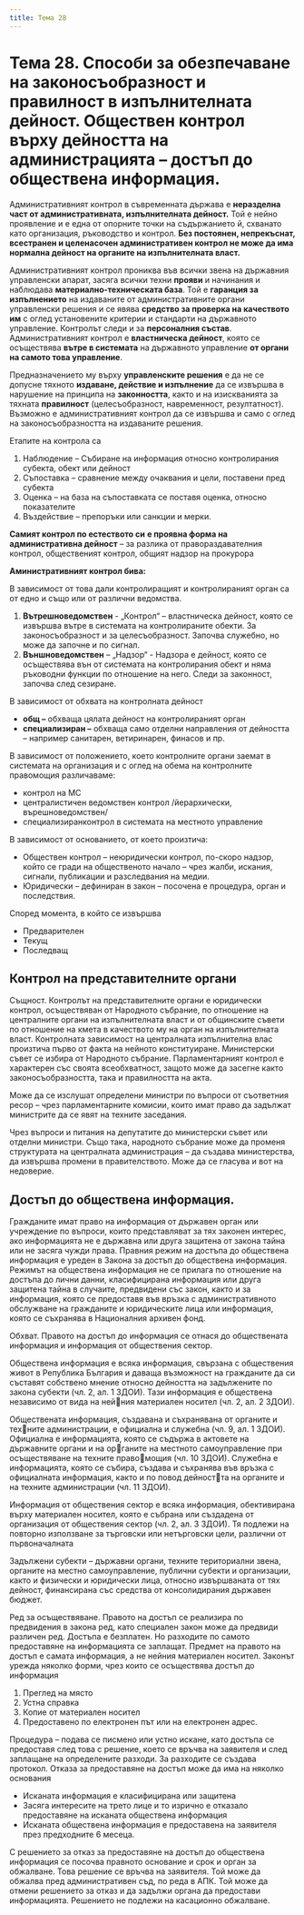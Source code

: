 ```yaml
---
title: Тема 28
---
```


# **Тема 28. Способи за обезпечаване на законосъобразност и правилност в изпълнителната дейност. Обществен контрол върху дейността на администрацията – достъп до обществена информация.**
Административният контрол в съвременната държава е **неразделна част от административната, изпълнителната дейност.** Той е нейно проявление и е една от опорните точки на съдържанието й, схванато като организация, ръководство и контрол. **Без постоянен, непрекъснат, всестранен и целенасочен административен контрол не може да има нормална дейност на органите на изпълнителната власт.** 

Административният контрол прониква във всички звена на държавния управленски апарат, засяга всички техни **прояви** и начинания и наблюдава **материално-техническата база**. Той е **гаранция за изпълнението** на издаваните от административните органи управленски решения и се явява **средство за проверка на качеството им** с оглед установените критерии и стандарти на държавното управление. Контролът следи и за **персоналния състав**. Административният контрол е **властническа дейност**, която се осъществява **вътре в системата** на държавното управление **от органи на самото това управление**. 

Предназначението му върху **управленските решения** е да не се допусне тяхното **издаване, действие и изпълнение** да се извършва в нарушение на принципа на **законността**, както и на изискванията за тяхната **правилност** (целесъобразност, навременност, резултатност). Възможно е административният контрол да се извършва и само с оглед на законосъобразността на издаваните решения. 

Етапите на контрола са

1. Наблюдение – Събиране на информация относно контролирания субекта, обект или дейност
2. Съпоставка – сравнение между очаквания и цели, поставени пред субекта
3. Оценка – на база на съпоставката се поставя оценка, относно показателите
4. Въздействие – препоръки или санкции и мерки.

**Самият контрол по естеството си** **е проявна форма на административна дейност** – за разлика от правораздавателния контрол, общественият контрол, общият надзор на прокурора

**Аминистративният контрол бива:** 

В зависимост от това дали контролиращият и контролираният орган са от едно и също или от различни ведомства.

1. **Вътрешноведомствен**  - „Контрол“ – властническа дейност, която се извършва вътре в системата на контролираните обекти. За законосъобразност и за целесъобразност. Започва служебно, но може да започне и по сигнал.
2. **Външноведомствен** – „Надзор“ -  Надзора е дейност, която се осъществява вън от системата на контролирания обект и няма ръководни функции по отношение на него. Следи за законност, започва след сезиране.

В зависимост от обхвата на контролната дейност 

- **общ –** обхваща цялата дейност на контролираният орган
- **специализиран –** обхваща само отделни направления от дейността – например санитарен, ветиринарен, финасов и пр.

В зависимост от положението, което контролните органи заемат в системата на организация и с оглед на обема на контролните правомощия различаваме:

- контрол на МС
- централистичен ведомствен контрол /йерархически, върешноведомствен/
- специализиранконтрол в системата на местното управление

В зависимост от основанието, от което произтича:

- Обществен контрол – неюридически контрол, по-скоро надзор, който се гради на общественото начало – чрез жалби, искания, сигнали, публикации и разследвания на медии.
- Юридически – дефиниран в закон – посочена е процедура, орган и последствия.

Според момента, в който се извършва

- Предварителен
- Текущ
- Последващ

## Контрол на представителните органи
Същност. Контролът на представителните органи е юридически контрол, осъществяван от Народното събрание, по отношение на централните органи на изпълнителната власт и от общинските съвети по отношение на кмета в качеството му на орган на изпълнителната власт. Контролната зависимост на централната изпълнителна влас произтича първо от факта на нейното конституиране. Министерски съвет се избира от Народното събрание. Парламентарният контрол е характерен със своята всеобхватност, защото може да засегне както законосъобразността, така и правилността на акта.

Може да се изслушат определени министри по въпроси от съответния ресор – чрез парламентарните комисии, които имат право да задължат министрите да се явят на техните заседания.

Чрез въпроси и питания на депутатите до министерски съвет или отделни министри. Също така, народното събрание може да променя структурата на централната администрация – да създава министерства, да извършва промени в правителството. Може да се гласува и вот на недоверие.

## Достъп до обществена информация.
Гражданите имат право на информация от държавен орган или учреждение по въпроси, които представляват за тях законен интерес, ако информацията не е държавна или друга защитена от закона тайна или не засяга чужди права. Правния режим на достъпа до обществена информация е уреден в Закона за достъп до обществена информация. Режимът на обществена информация не се прилага по отношение на достъпа до лични данни, класифицирана информация или друга защитена тайна в случаите, предвидени със закон, както и за информация, която се предоставя във връзка с административното обслужване на гражданите и юридическите лица или информация, която се съхранява в Националния архивен фонд.

Обхват. Правото на достъп до информация се отнася до обществената информация и информация от обществения сектор.

Обществена информация е всяка информация, свързана с обществения живот в Република България и даваща възможност на гражданите да си съставят собствено мнение относно дейността на задължените по закона субекти (чл. 2, ал. 1 ЗДОИ). Тази информация е обществена независимо от вида на нейния материален носител (чл. 2, ал. 2 ЗДОИ).

Обществената информация, създавана и съхранявана от органите и техните администрации, е официална и служебна (чл. 9, ал. 1 ЗДОИ). Официална е информацията, която се съдържа в актовете на държавните органи и на органите на местното самоуправление при осъществяване на техните правомощия (чл. 10 ЗДОИ). Служебна е информацията, която се събира, създава и съхранява във връзка с официалната информация, както и по повод дейността на органите и на техните администрации (чл. 11 ЗДОИ).

Информация от обществения сектор е всяка информация, обективирана върху материален носител, която е събрана или създадена от организация от обществения сектор (чл. 2, ал. 3 ЗДОИ). Тя подлежи на повторно използване за търговски или нетърговски цели, различни от първоначалната

Задължени субекти – държавни органи, техните териториални звена, органите на местно самоуправление, публични субекти и организации, както и физически и юридически лица, относно извършваната от тях дейност, финансирана със средства от консолидирания държавен бюджет.

Ред за осъществяване. Правото на достъп се реализира по предвидения в закона ред, като специален закон може да предвиди различен ред. Достъпа е безплатен. Но разходите по самото предоставяне на информацията се заплащат. Предмет на правото на достъп е самата информация, а не нейния материален носител. Законът урежда няколко форми, чрез които се осъществява достъп до информация

1. Преглед на място
2. Устна справка
3. Копие от материален носител
4. Предоставено по електронен път или на електронен адрес.

Процедура – подава се писмено или устно искане, като достъпа се предоставя след това с решение, което се връчва на заявителя и след заплащане на определените разходи. За разходите се създава протокол. Отказа за предоставяне на достъп може да има на няколко основания

- Исканата информация е класифицирана или защитена
- Засяга интересите на трето лице и то изрично е отказало предоставяне на исканата обществена информация
- Исканата обществена информация е предоставена на заявителя през предходните 6 месеца.

С решението за отказ за предоставяне на достъп до обществена информация се посочва правното основание и срок и орган за обжалване. Това решение се връчва на заявителя. Той може да обжалва пред административен съд, по реда в АПК. Той може да отмени решението за отказ и да задължи органа да предостави информацията. Решението не подлежи на касационно обжалване.

